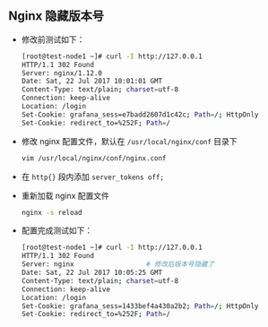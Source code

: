 ## Nginx 隐藏版本号

- 修改前测试如下：
  
  ```bash
  [root@test-node1 ~]# curl -I http://127.0.0.1
  HTTP/1.1 302 Found
  Server: nginx/1.12.0
  Date: Sat, 22 Jul 2017 10:01:01 GMT
  Content-Type: text/plain; charset=utf-8
  Connection: keep-alive
  Location: /login
  Set-Cookie: grafana_sess=e7badd2607d1c42c; Path=/; HttpOnly
  Set-Cookie: redirect_to=%252F; Path=/
  ```

- 修改 nginx 配置文件，默认在 `/usr/local/nginx/conf` 目录下
  
  ```bash
  vim /usr/local/nginx/conf/nginx.conf
  ```
- 在 `http{}` 段内添加 `server_tokens off;`
- 重新加载 nginx 配置文件
  
  ```bash
  nginx -s reload
  ```
- 配置完成测试如下：

  ```bash
  [root@test-node1 ~]# curl -I http://127.0.0.1
  HTTP/1.1 302 Found
  Server: nginx                  # 修改后版本号隐藏了
  Date: Sat, 22 Jul 2017 10:05:25 GMT
  Content-Type: text/plain; charset=utf-8
  Connection: keep-alive
  Location: /login
  Set-Cookie: grafana_sess=1433bef4a430a2b2; Path=/; HttpOnly
  Set-Cookie: redirect_to=%252F; Path=/
  ```
  

